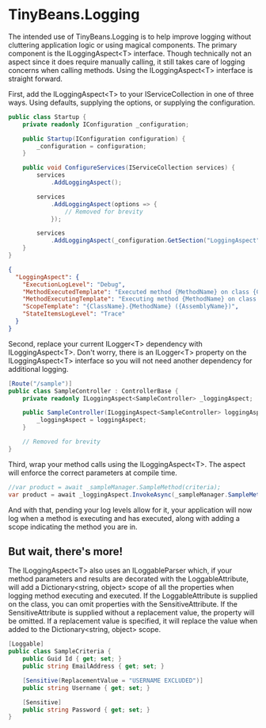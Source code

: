 # TinyBeans.Logging
The intended use of TinyBeans.Logging is to help improve logging without cluttering application logic or using magical components.  The primary component is the ILoggingAspect&lt;T&gt; interface.  Though technically not an aspect since it does require manually calling, it still takes care of logging concerns when calling methods.  Using the ILoggingAspect&lt;T&gt; interface is straight forward.
  
First, add the ILoggingAspect&lt;T&gt; to your IServiceCollection in one of three ways.  Using defaults, supplying the options, or supplying the configuration.
```cs
public class Startup {
    private readonly IConfiguration _configuration;

    public Startup(IConfiguration configuration) {
        _configuration = configuration;
    }

    public void ConfigureServices(IServiceCollection services) {
        services
            .AddLoggingAspect();

        services
            .AddLoggingAspect(options => {
                // Removed for brevity
            });

        services
            .AddLoggingAspect(_configuration.GetSection("LoggingAspect"));
    }
}
```

```json
{
  "LoggingAspect": {
    "ExecutionLogLevel": "Debug",
    "MethodExecutedTemplate": "Executed method {MethodName} on class {ClassName} in assembly {AssemblyName}.",
    "MethodExecutingTemplate": "Executing method {MethodName} on class {ClassName} in assembly {AssemblyName}.",
    "ScopeTemplate": "{ClassName}.{MethodName} ({AssemblyName})",
    "StateItemsLogLevel": "Trace"
  }
}
```

  
Second, replace your current ILogger&lt;T&gt; dependency with ILoggingAspect&lt;T&gt;.  Don't worry, there is an ILogger&lt;T&gt; property on the ILoggingAspect&lt;T&gt; interface so you will not need another dependency for additional logging.
```cs
[Route("/sample")]
public class SampleController : ControllerBase {
    private readonly ILoggingAspect<SampleController> _loggingAspect;

    public SampleController(ILoggingAspect<SampleController> loggingAspect) {
        _loggingAspect = loggingAspect;
    }

    // Removed for brevity
}
```

Third, wrap your method calls using the ILoggingAspect&lt;T&gt;.  The aspect will enforce the correct parameters at compile time.
```cs
//var product = await _sampleManager.SampleMethod(criteria);
var product = await _loggingAspect.InvokeAsync(_sampleManager.SampleMethod, criteria);
```

And with that, pending your log levels allow for it, your application will now log when a method is executing and has executed, along with adding a scope indicating the method you are in.

## But wait, there's more!

The ILoggingAspect&lt;T&gt; also uses an ILoggableParser which, if your method parameters and results are decorated with the LoggableAttribute, will add a Dictionary&lt;string, object&gt; scope of all the properties when logging method executing and executed.  If the LoggableAttribute is supplied on the class, you can omit properties with the SensitiveAttribute.  If the SensitiveAttribute is supplied without a replacement value, the property will be omitted.  If a replacement value is specified, it will replace the value when added to the Dictionary&lt;string, object&gt; scope.
```cs
[Loggable]
public class SampleCriteria {
    public Guid Id { get; set; }
    public string EmailAddress { get; set; }

    [Sensitive(ReplacementValue = "USERNAME EXCLUDED")]
    public string Username { get; set; }

    [Sensitive]
    public string Password { get; set; }
}
```
